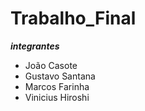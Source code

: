 # Trabalho_Final

***integrantes***
- João Casote 
- Gustavo Santana
- Marcos Farinha
- Vinicius Hiroshi

